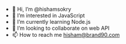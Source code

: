 - 👋 Hi, I’m @hishamsokry
- 👀 I’m interested in JavaScript
- 🌱 I’m currently learning Node.js
- 💞️ I’m looking to collaborate on web API
- 📫 How to reach me hisham@brand90.com

<!---
hishamsokry/hishamsokry is a ✨ special ✨ repository because its `README.md` (this file) appears on your GitHub profile.
You can click the Preview link to take a look at your changes.
--->
